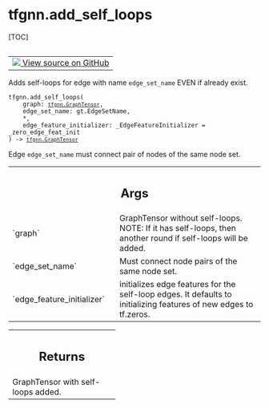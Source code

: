 # tfgnn.add_self_loops

[TOC]

<!-- Insert buttons and diff -->

<table class="tfo-notebook-buttons tfo-api nocontent" align="left">
<td>
  <a target="_blank" href="https://github.com/tensorflow/gnn/tree/master/tensorflow_gnn/graph/graph_tensor_ops.py#L448-L563">
    <img src="https://www.tensorflow.org/images/GitHub-Mark-32px.png" />
    View source on GitHub
  </a>
</td>
</table>

Adds self-loops for edge with name `edge_set_name` EVEN if already exist.

<pre class="devsite-click-to-copy prettyprint lang-py tfo-signature-link">
<code>tfgnn.add_self_loops(
    graph: <a href="../tfgnn/GraphTensor.md"><code>tfgnn.GraphTensor</code></a>,
    edge_set_name: gt.EdgeSetName,
    *,
    edge_feature_initializer: _EdgeFeatureInitializer = _zero_edge_feat_init
) -> <a href="../tfgnn/GraphTensor.md"><code>tfgnn.GraphTensor</code></a>
</code></pre>

<!-- Placeholder for "Used in" -->

Edge `edge_set_name` must connect pair of nodes of the same node set.

<!-- Tabular view -->
 <table class="responsive fixed orange">
<colgroup><col width="214px"><col></colgroup>
<tr><th colspan="2"><h2 class="add-link">Args</h2></th></tr>

<tr>
<td>
`graph`<a id="graph"></a>
</td>
<td>
GraphTensor without self-loops. NOTE: If it has self-loops, then
another round if self-loops will be added.
</td>
</tr><tr>
<td>
`edge_set_name`<a id="edge_set_name"></a>
</td>
<td>
Must connect node pairs of the same node set.
</td>
</tr><tr>
<td>
`edge_feature_initializer`<a id="edge_feature_initializer"></a>
</td>
<td>
initializes edge features for the self-loop edges.
It defaults to initializing features of new edges to tf.zeros.
</td>
</tr>
</table>

<!-- Tabular view -->
 <table class="responsive fixed orange">
<colgroup><col width="214px"><col></colgroup>
<tr><th colspan="2"><h2 class="add-link">Returns</h2></th></tr>
<tr class="alt">
<td colspan="2">
GraphTensor with self-loops added.
</td>
</tr>

</table>
